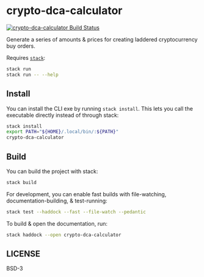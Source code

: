 # crypto-dca-calculator

[![crypto-dca-calculator Build Status](https://github.com/prikhi/crypto-dca-calculator/actions/workflows/main.yml/badge.svg)](https://github.com/prikhi/crypto-dca-calculator/actions/workflows/main.yml)


Generate a series of amounts & prices for creating laddered cryptocurrency buy
orders.

Requires [`stack`][get-stack]:

```sh
stack run
stack run -- --help
```

[get-stack]: https://docs.haskellstack.org/en/stable/README/


## Install

You can install the CLI exe by running `stack install`. This lets you call the
executable directly instead of through stack:

```sh
stack install
export PATH="${HOME}/.local/bin/:${PATH}"
crypto-dca-calculator
```


## Build

You can build the project with stack:

```sh
stack build
```

For development, you can enable fast builds with file-watching,
documentation-building, & test-running:

```sh
stack test --haddock --fast --file-watch --pedantic
```

To build & open the documentation, run:

```sh
stack haddock --open crypto-dca-calculator
```


## LICENSE

BSD-3
